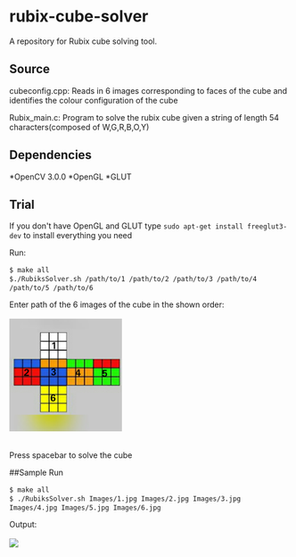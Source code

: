 # rubix-cube-solver
A repository for Rubix cube solving tool.

## Source
cubeconfig.cpp: 
Reads in 6 images corresponding to faces of the cube and identifies the colour configuration of the cube

Rubix_main.c: 
Program to solve the rubix cube given a string of length 54 characters(composed of W,G,R,B,O,Y)

## Dependencies
*OpenCV 3.0.0
*OpenGL
*GLUT

## Trial
If you don't have OpenGL and GLUT type `sudo apt-get install freeglut3-dev` to install everything you need

Run: 
```
$ make all
$./RubiksSolver.sh /path/to/1 /path/to/2 /path/to/3 /path/to/4 /path/to/5 /path/to/6
```

Enter path of the 6 images of the cube in the shown order:
<br><br>
<img src = "https://raw.githubusercontent.com/iitmcvg/rubix-cube-solver/master/Images/sample.jpg" width = "40%" />
<br><br>

Press spacebar to solve the cube

##Sample Run
```
$ make all
$ ./RubiksSolver.sh Images/1.jpg Images/2.jpg Images/3.jpg Images/4.jpg Images/5.jpg Images/6.jpg
```
Output:
<br><br>
<img src = "https://raw.githubusercontent.com/iitmcvg/rubix-cube-solver/master/review/Screenshot from 2016-03-22 21:47:54.jpg" width = "40%" />
<br><br>

  
